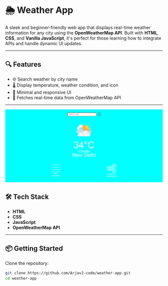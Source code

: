 # 🌦️ Weather App

A sleek and beginner-friendly web app that displays real-time weather information for any city using the **OpenWeatherMap API**. Built with **HTML**, **CSS**, and **Vanilla JavaScript**, it's perfect for those learning how to integrate APIs and handle dynamic UI updates.

---

## 🔍 Features

- 🌐 Search weather by city name
- 🌡️ Display temperature, weather condition, and icon
- 🎨 Minimal and responsive UI
- 🔁 Fetches real-time data from OpenWeatherMap API

---

![Weather App Screenshot](Screenshot.png) 


## 🛠️ Tech Stack

- **HTML**  
- **CSS**  
- **JavaScript**  
- **OpenWeatherMap API**

---

## 📦 Getting Started

Clone the repository:

```bash
git clone https://github.com/ArjavJ-code/weather-app.git
cd weather-app
